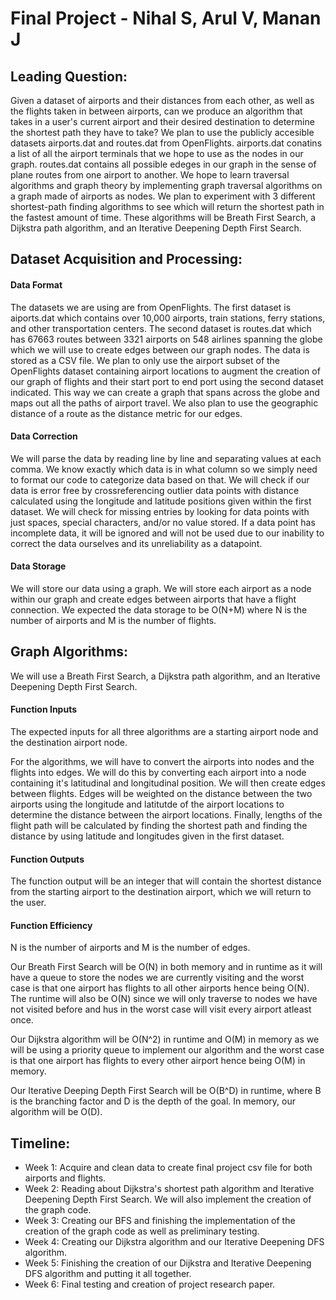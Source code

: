 # **Final Project - Nihal S, Arul V, Manan J**

## **Leading Question:**
Given a dataset of airports and their distances from each other, as well as the flights taken in between airports, can we produce an algorithm that takes in a user's current airport and their desired destination to determine the shortest path they have to take? We plan to use the publicly accesible datasets airports.dat and routes.dat from OpenFlights. airports.dat conatins a list of all the airport terminals that we hope to use as the nodes in our graph. routes.dat contains all possible edeges in our graph in the sense of plane routes from one airport to another. We hope to learn traversal algorithms and graph theory by implementing graph traversal algorithms on a graph made of airports as nodes. We plan to experiment with 3 different shortest-path finding algorithms to see which will return the shortest path in the fastest amount of time. These algorithms will be Breath First Search, a Dijkstra path algorithm, and an Iterative Deepening Depth First Search.

## **Dataset Acquisition and Processing:**
#### Data Format
The datasets we are using are from OpenFlights. The first dataset is aiports.dat which contains over 10,000 airports, train stations, ferry stations, and other transportation centers. The second dataset is routes.dat which has 67663 routes between 3321 airports on 548 airlines spanning the globe which we will use to create edges between our graph nodes. The data is stored as a CSV file. We plan to only use the airport subset of the OpenFlights dataset containing airport locations to augment the creation of our graph of flights and their start port to end port using the second dataset indicated. This way we can create a graph that spans across the globe and maps out all the paths of airport travel. We also plan to use the geographic distance of a route as the distance metric for our edges.
#### Data Correction
We will parse the data by reading line by line and separating values at each comma. We know exactly which data is in what column so we simply need to format our code to categorize data based on that. We will check if our data is error free by crossreferencing outlier data points with distance calculated using the longitude and latitude positions given within the first dataset. We will check for missing entries by looking for data points with just spaces, special characters, and/or no value stored. If a data point has incomplete data, it will be ignored and will not be used due to our inability to correct the data ourselves and its unreliability as a datapoint. 

#### Data Storage
We will store our data using a graph. We will store each airport as a node within our graph and create edges between airports that have a flight connection. We expected the data storage to be O(N+M) where N is the number of airports and M is the number of flights. 

## **Graph Algorithms:**
We will use a Breath First Search, a Dijkstra path algorithm, and an Iterative Deepening Depth First Search.

#### Function Inputs
The expected inputs for all three algorithms are a starting airport node and the destination airport node. 

For the algorithms, we will have to convert the airports into nodes and the flights into edges. We will do this by converting each airport into a node containing it's latitudinal and longitudinal position. We will then create edges between flights. Edges will be weighted on the distance between the two airports using the longitude and latitutde of the airport locations to determine the distance between the airport locations. Finally, lengths of the flight path will be calculated by finding the shortest path and finding the distance by using latitude and longitudes given in the first dataset.

#### Function Outputs
The function output will be an integer that will contain the shortest distance from the starting airport to the destination airport, which we will return to the user.

#### Function Efficiency
N is the number of airports and M is the number of edges. 

Our Breath First Search will be O(N) in both memory and in runtime as it will have a queue to store the nodes we are currently visiting and the worst case is that one airport has flights to all other airports hence being O(N). The runtime will also be O(N) since we will only traverse to nodes we have not visited before and hus in the worst case will visit every airport atleast once.

Our Dijkstra algorithm will be O(N^2) in runtime and O(M) in memory as we will be using a priority queue to implement our algorithm and the worst case is that one airport has flights to every other airport hence being O(M) in memory.

Our Iterative Deeping Depth First Search will be O(B^D) in runtime, where B is the branching factor and D is the depth of the goal. In memory, our algorithm will be O(D).

## **Timeline:**
- Week 1: Acquire and clean data to create final project csv file for both airports and flights.
- Week 2: Reading about Dijkstra's shortest path algorithm and Iterative Deepening Depth First Search. We will also implement the creation of the graph code.
- Week 3: Creating our BFS and finishing the implementation of the creation of the graph code as well as preliminary testing.
- Week 4: Creating our Dijkstra algorithm and our Iterative Deepening DFS algorithm.
- Week 5: Finishing the creation of our Dijkstra and Iterative Deepening DFS algorithm and putting it all together.
- Week 6: Final testing and creation of project research paper.
